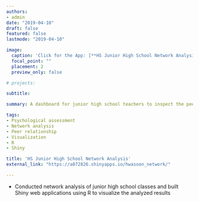 ```yaml
---
authors:
- admin
date: "2019-04-10"
draft: false
featured: false
lastmode: "2019-04-10"

image:
  caption: 'Click for the App: [**HS Junior High School Network Analysis**](https://a072826.shinyapps.io/hwasoon_network/)'
  focal_point: ""
  placement: 2
  preview_only: false

# projects: 

subtitle: 

summary: A dashboard for junior high school teachers to inspect the peer networks of students and their psychological properties. 

tags:
- Psychological assessment
- Network analysis
- Peer relationship
- Visualization
- R
- Shiny

title: 'HS Junior High School Network Analysis'
external_link: "https://a072826.shinyapps.io/hwasoon_network/"

---
```


- Conducted network analysis of junior high school classes and built Shiny web applications using R to visualize the analyzed results

